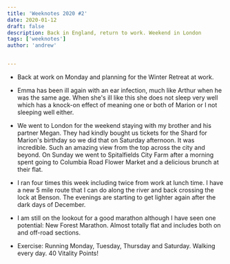 ```yaml
---
title: 'Weeknotes 2020 #2'
date: 2020-01-12
draft: false
description: Back in England, return to work. Weekend in London
tags: ['weeknotes']
author: 'andrew'


---
```

- Back at work on Monday and planning for the Winter Retreat at work.

- Emma has been ill again with an ear infection, much like Arthur when he was the same age. When she's ill like this she does not sleep very well which has a knock-on effect of meaning one or both of Marion or I not sleeping well either.

- We went to London for the weekend staying with my brother and his partner Megan. They had kindly bought us tickets for the Shard for Marion's birthday so we did that on Saturday afternoon. It was incredible. Such an amazing view from the top across the city and beyond. On Sunday we went to Spitalfields City Farm after a morning spent going to Columbia Road Flower Market and a delicious brunch at their flat.

- I ran four times this week including twice from work at lunch time. I have a new 5 mile route that I can do along the river and back crossing the lock at Benson. The evenings are starting to get lighter again after the dark days of December.

- I am still on the lookout for a good marathon although I have seen one potential: New Forest Marathon. Almost totally flat and includes both on and off-road sections.

- Exercise: Running Monday, Tuesday, Thursday and Saturday. Walking every day. 40 Vitality Points!

